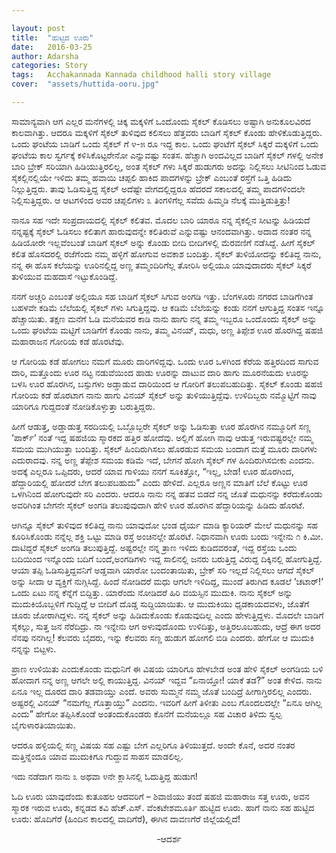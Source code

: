 ```yaml
---

layout: post
title:  "ಹುಟ್ಟಿದ ಊರು"
date:   2016-03-25
author: Adarsha
categories: Story
tags:	Acchakannada Kannada childhood halli story village
cover:  "assets/huttida-ooru.jpg"

---
```

ಸಾಮಾನ್ಯವಾಗಿ ಆಗ ಎಲ್ಲರ ಮನೆಗಳಲ್ಲಿ ಚಿಕ್ಕ ಮಕ್ಕಳಿಗೆ ಒಂದೊಂದು ಸೈಕಲ್ ಕೊಡಿಸಲು ಅಷ್ಟಾಗಿ ಅನುಕೂಲವಿರದ ಕಾಲವಾಗಿತ್ತು. ಆದರೂ ಮಕ್ಕಳಿಗೆ ಸೈಕಲ್ ತುಳಿವುದ ಕಲಿಸಲು ಹೆತ್ತವರು ಬಾಡಿಗೆ ಸೈಕಲ್ ಕೊಂಡು ಹೇಳಿಕೊಡುತ್ತಿದ್ದರು. ಒಂದು ಘಂಟೆಯ ಬಾಡಿಗೆ ಒಂದು ಸೈಕಲ್ ಗೆ ೪-೫ ರೂ ಇದ್ದ ಕಾಲ. ಒಂದು ಘಂಟೆಗೆ ಸೈಕಲ್ ಸಿಕ್ಕರೆ ಮಕ್ಕಳಿಗೆ ಒಂದು ಘಂಟೆಯ ಕಾಲ ಸ್ವರ್ಗಕ್ಕೆ ಕಳಿಸಿಕೊಟ್ಟರೇನೋ ಎನ್ನುವಷ್ಟು ಸಂತಸ. ಹೆಚ್ಚಾಗಿ ಅಂದವಿಲ್ಲದ ಬಾಡಿಗೆ ಸೈಕಲ್ ಗಳಲ್ಲಿ ಅನೇಕ ಬಾರಿ ಬ್ರೇಕ್ ಸರಿಯಾಗಿ ಹಿಡಿಯುತ್ತಿರಲಿಲ್ಲ, ಅಂತ ಸೈಕಲ್ ಗಳು ಸಿಕ್ಕರೆ ಹುಡುಗರು ಅದನ್ನು ನಿಲ್ಲಿಸಲು ಸೀಟಿನಿಂದ ಓಡುವ ಸೈಕಲ್ಲಿನಲ್ಲಿಯೇ ಇಳಿದು ತಮ್ಮ ಹವಾಯಿ ಚಪ್ಪಲಿ ಹಾಕಿದ ಪಾದಗಳನ್ನು ಬ್ರೇಕ್ ಎಂಬಂತೆ ರಸ್ತೆಗೆ ಒತ್ತಿ ಹಿಡಿದು ನಿಲ್ಲುತ್ತಿದ್ದರು. ತಾವು ಓಡಿಸುತ್ತಿದ್ದ ಸೈಕಲ್ ಅದೆಷ್ಟೇ ವೇಗದಲ್ಲಿದ್ದರೂ ಹೆದರದೆ ಸಕಾಲದಲ್ಲಿ ತಮ್ಮ ಪಾದಗಳಿಂದಲೇ ನಿಲ್ಲಿಸುತ್ತಿದ್ದರು. ಆ ಆಟಗಳಿಂದ ಅವರ ಚಪ್ಪಲಿಗಳು ೩ ತಿಂಗಳಿಗೆಲ್ಲ ಸವೆದು ಹಿಮ್ಮಡಿ ನೆಲಕ್ಕೆ ಮುತ್ತಿಡುತ್ತಿತ್ತು!

<!--more-->
ನಾನೂ ಸಹ ಇದೇ ಸಂಪ್ರದಾಯದಲ್ಲಿ ಸೈಕಲ್ ಕಲಿತವ. ಮೊದಲ ಬಾರಿ ಯಾರೂ ನನ್ನ ಸೈಕಲ್ಲಿನ ಸೀಟನ್ನು ಹಿಡಿಯದೆ ನನ್ನಷ್ಟಕ್ಕೆ ಸೈಕಲ್ ಓಡಿಸಲು ಕಲಿತಾಗ ಹಾರುವುದನ್ನೇ ಕಲಿತಿರುವೆ ಎನ್ನುವಷ್ಟು ಆನಂದವಾಗಿತ್ತು. ಅದಾದ ನಂತರ ನನ್ನ ಹಿಡಿಯೋರೇ ಇಲ್ಲವೆಂಬಂತೆ ಬಾಡಿಗೆ ಸೈಕಲ್ ಅನ್ನು ಕೊಂಡು ಬೀದಿ ಬೀದಿಗಳಲ್ಲಿ ಮೆರವಣಿಗೆ ನಡೆಸಿದ್ದೆ. ಹೀಗೆ ಸೈಕಲ್ ಕಲಿತ ಹೊಸದರಲ್ಲಿ ರಜೆಗೆಂದು ನಮ್ಮ ಹಳ್ಳಿಗೆ ಹೋಗುವ ಅವಕಾಶ ಬಂದಿತ್ತು. ಸೈಕಲ್ ತುಳಿಯೋದನ್ನು ಕಲಿತಿದ್ದ ನಾನು, ನನ್ನ ಈ ಹೊಸ ಕಲೆಯನ್ನು ಊರಿನಲ್ಲಿದ್ದ ಅಣ್ಣ ತಮ್ಮಂದಿರಿಗೆಲ್ಲ ತೋರಿಸಿ ಅಲ್ಲಿಯೂ ಯಾವುದಾದರು ಸೈಕಲ್ ಸಿಕ್ಕರೆ ತುಳಿಯುವ ಮಹದಾಸೆ ಇಟ್ಟುಕೊಂಡಿದ್ದೆ.

ನನಗೆ ಅಚ್ಚರಿ ಎಂಬಂತೆ ಅಲ್ಲಿಯೂ ಸಹ ಬಾಡಿಗೆ ಸೈಕಲ್ ಸಿಗುವ ಅಂಗಡಿ ಇತ್ತು. ಬೆಂಗಳೂರು ನಗರದ ಬಾಡಿಗೆಗಿಂತ ಬಹಳವೇ ಕಡಿಮೆ ಬೆಲೆಯಲ್ಲಿ ಸೈಕಲ್ ಗಳು ಸಿಗುತ್ತಿದ್ದವು. ಆ ಕಡಿಮೆ ಬೆಲೆಯನ್ನು ಕಂಡು ನನಗೆ ಆಗುತ್ತಿದ್ದ ಸಂತಸ ಇನ್ನೂ ಹೆಚ್ಚಾಯಿತು. ತಕ್ಷಣ ಮನೆಗೆ ಓಡಿ ಮನೆಯವರ ಕಾಡಿ ನಾನು ಹಾಗು ನನ್ನ ತಮ್ಮ ಇಬ್ಬರೂ ಒಂದೊಂದು ಸೈಕಲ್ ಅನ್ನು ಒಂದು ಘಂಟೆಯ ಮಟ್ಟಿಗೆ ಬಾಡಿಗೆಗೆ ಕೊಂಡು ನಾನು, ತಮ್ಮ ವಿನಯ್, ಮಧು, ಅಣ್ಣ ತಿಪ್ಪೇಶ ಊರ ಹೊರಗಿದ್ದ ಷಹಜಿ ಮಹಾರಾಜನ ಗೋರಿಯ ಕಡೆ ಹೊರಟೆವು.

ಆ ಗೋರಿಯ ಕಡೆ ಹೋಗಲು ನಮಗೆ ಮೂರು ದಾರಿಗಳಿದ್ದವು. ಒಂದು ಊರ ಒಳಗಿಂದ ಕೆರೆಯ ಹತ್ತಿರದಿಂದ ಸಾಗುವ ದಾರಿ, ಮತ್ತೊಂದು ಊರ ನಟ್ಟ ನಡುವೆಯಿಂದ ಹಾಡು ಊರನ್ನು ದಾಟುವ ದಾರಿ ಹಾಗು ಮೂರನೆಯದು ಊರನ್ನು ಬಳಸಿ ಊರ ಹೊರಗಿನ, ಬಸ್ಸುಗಳು ಅಡ್ಡಾಡುವ ದಾರಿಯಿಂದ ಆ ಗೋರಿಗೆ ತಲುಪಬಹುದಿತ್ತು. ಸೈಕಲ್ ಕೊಂಡು ಷಹಜಿ ಗೋರಿಯ ಕಡೆ ಹೊರಟಾಗ ನಾನು ಹಾಗು ವಿನಯ್ ಸೈಕಲ್ ಅನ್ನು ತುಳಿಯುತ್ತಿದ್ದೆವು. ಉಳಿದಿಬ್ಬರು ನಮ್ಮೊಟ್ಟಿಗೆ ನಾವು ಯಾರಿಗೂ ಗುದ್ದದಂತೆ ನೋಡಿಕೊಳ್ಳುತ್ತಾ ಬರುತ್ತಿದ್ದರು.

ಹೀಗೆ ಆಡುತ್ತ, ಅಡ್ಡಾಡುತ್ತ ಸರದಿಯಲ್ಲಿ ಒಬ್ಬೊಬ್ಬರೇ ಸೈಕಲ್ ಅನ್ನು ಓಡಿಸುತ್ತಾ ಊರ ಹೊರಗಿನ ನಮ್ಮೂರಿಗೆ ಸಣ್ಣ ‘ಪಾರ್ಕ್‘ ನಂತೆ ಇದ್ದ ಷಹಜಿಯ ಸ್ಮಾರಕದ ಹತ್ತಿರ ಹೋದೆವು. ಅಲ್ಲಿಗೆ ಹೋಗಿ ನಾವು ಆಡುತ್ತ ಇರುವಷ್ಟರಲ್ಲೇ ನಮ್ಮ ಸಮಯ ಮುಗಿಯುತ್ತಾ ಬಂದಿತ್ತು. ಸೈಕಲ್ ಹಿಂದಿರುಗಿಸಲು ಹೊರಡುವ ಸಮಯ ಬಂದಾಗ ಮತ್ತೆ ಮೂರು ದಾರಿಗಳು ಎದುರಾದವು. ನನ್ನ ಅಣ್ಣ ತೆಪ್ಪೇಶ ಸಮಯ ಕಡಿಮೆ ಇದೆ, ಬೇಗನೆ ಹೋಗಿ ಸೈಕಲ್ ಗಳ ಹಿಂದಿರುಗಿಸಬೀಕು ಎಂದನು. ಅದಕ್ಕೆ ಎಲ್ಲರೂ ಒಪ್ಪಿದರು, ಆದರೆ ಯಾವ ಗಾಳಿಯು ನನಗೆ ಸೂಕಿತ್ತೋ, “ಇಲ್ಲ, ಬೇಡ! ಊರ ಹೊರಗಿಂದ, ಹೆದ್ದಾರಿಯಲ್ಲಿ ಹೋದರೆ ಬೇಗ ತಲುಪಬಹುದು” ಎಂದು ಹೇಳಿದೆ. ಎಲ್ಲರೂ ಅಣ್ಣನ ಮಾತಿಗೆ ಬೆಲೆ ಕೊಟ್ಟು ಊರ ಒಳಗಿನಿಂದ ಹೋಗುವುದೇ ಸರಿ ಎಂದರು. ಆದರೂ ನಾನು ನನ್ನ ಹತವ ಬಿಡದೆ ನನ್ನ ಜೊತೆ ಮಧುನನ್ನು ಕರೆದುಕೊಂಡು ಅವರಿಗಿಂತ ಬೇಗನೇ ಸೈಕಲ್ ಅಂಗಡಿ ತಲುಪುವುದಾಗಿ ಹೇಳಿ ಊರ ಹೊರಗಿನ ಹೆದ್ದಾರಿಯನ್ನು ಹಿಡಿದು ಹೊರಟೆ.

ಆಗಿನ್ನೂ ಸೈಕಲ್ ತುಳಿವುದ ಕಲಿತಿದ್ದ ನಾನು ಯಾವುದೋ ಭಂಡ ಧೈರ್ಯ ಮಾಡಿ ಕ್ಯಾರಿಯರ್ ಮೇಲೆ ಮಧುನನ್ನು ಸಹ ಕೂರಿಸಿಕೊಂಡು ನನ್ನೆಲ್ಲ ಶಕ್ತಿ ಒಟ್ಟು ಮಾಡಿ ರಸ್ತೆ ಅಂಚಿನಲ್ಲೇ ಹೊರಟೆ. ನಿಧಾನವಾಗಿ ಊರು ಬಂದು ಇನ್ನೇನು ೧ ಕಿ.ಮೀ. ದಾಟಿದ್ದರೆ ಸೈಕಲ್ ಅಂಗಡಿ ತಲುಪುತ್ತಿದ್ದೆ. ಅಷ್ಟರಲ್ಲೇ ನನ್ನ ತ್ರಾಣ ಇಳಿದು ಕುಡಿದವರಂತೆ, ಇದ್ದ ರಸ್ತೆಯ ಒಂದು ಬದಿಯಿಂದ ಇನ್ನೊಂದು ಬದಿಗೆ ಬಂದೆ,ಅಂಗಡಿಗಳು ಇದ್ದ ಸಾಲಿನಲ್ಲಿ ಜನರು ಬರುತ್ತಿದ್ದ ವಿರುದ್ದ ದಿಕ್ಕಿನಲ್ಲಿ ಹೋಗುತ್ತಿದ್ದೆ. ಆಯಾ ತಪ್ಪಿ ಓಡಿಸುತ್ತಿದ್ದವನಿಗೆ ಅಡ್ಡವಾಗಿ ಯಾರೋ ಬಂದಂತಾಯಿತು, ಬ್ರೇಕ್ ಸರಿ ಇಲ್ಲದೆ ನಿಲ್ಲಿಸಲು ಆಗದೆ ಸೈಕಲ್ ಅನ್ನು ಸೀದಾ ಆ ವ್ಯಕ್ತಿಗೆ ನುಗ್ಗಿಸಿದ್ದೆ. ಹಿಂದೆ ನೋಡಿದರೆ ಮಧು ಆಗಲೇ ಇಳಿದಿದ್ದ, ಮುಂದೆ ತಿರುಗಿದ ಕೂಡಲೆ ‘ಚಟಾರ್!‘ ಒಂದು ಏಟು ನನ್ನ ಕೆನ್ನೆಗೆ ಬಿದ್ದಿತ್ತು. ಯಾರೆಂದು ನೋಡಿದರೆ ಹಿರಿ ವಯಸ್ಸಿನ ಮುದುಕಿ. ನಾನು ಸೈಕಲ್ ಅನ್ನು ಮುದುಕಿಯೊಬ್ಬಳಿಗೆ ಗುದ್ದಿದ್ದೆ ಆ ಬೀದಿಗೆ ದೊಡ್ಡ ಸುದ್ದಿಯಾಯಿತು. ಆ ಮುದುಕಿಯು ಧೃಡಕಾಯದವಳು, ಜೊತೆಗೆ ಚೂರು ಜೋರಾಗಿದ್ದಳು. ನನ್ನ ಸೈಕಲ್ ಅನ್ನು ಹಿಡಿದುಕೊಂಡು ಕೊಡುವುದಿಲ್ಲ ಎಂದು ಹೇಳುತ್ತಿದ್ದಳು. ಮೊದಲೇ ಬಾಡಿಗೆ ಸೈಕಲ್ಲು, ಸುತ್ತ ಜನ ನೆರೆದಿದ್ರು. ನಾ ಇನ್ನೇನು ಆಗ ಅಳುವುದೊಂದು ಉಳಿದಿತ್ತು, ಅತ್ತಿರಲೂಬಹುದು, ಆದ್ರೆ ಈಗ ಅದರ ನೆನಪು ನನಗಿಲ್ಲ! ಕೆಲವರು ಬೈದರು, ಇನ್ನು ಕೆಲವರು ಸಣ್ಣ ಹುಡುಗ ಹೋಗಲಿ ಬಿಡಿ ಎಂದರು. ಹೇಗೋ ಆ ಮುದುಕಿ ನನ್ನನ್ನು ಬಿಟ್ಟಳು.

ಪ್ರಾಣ ಉಳಿಯಿತು ಎಂದುಕೊಂಡು ಮಧುನಿಗೆ ಈ ವಿಷಯ ಯಾರಿಗೂ ಹೇಳಬೇಡ ಅಂತ ಹೇಳಿ ಸೈಕಲ್ ಅಂಗಡಿಯ ಬಳಿ ಹೋದಾಗ ನನ್ನ ಅಣ್ಣ ಆಗಲೇ ಅಲ್ಲಿ ಕಾಯುತ್ತಿದ್ದ. ವಿನಯ್ ಇದ್ದವ “ಏನಾಯ್ತೋ! ಯಾಕೆ ತಡ?” ಅಂತ ಕೇಳಿದ. ನಾನು ಏನೂ ಇಲ್ಲ ದೂರದ ದಾರಿ ತಡವಾಯ್ತು ಎಂದೆ. ಅವರು ಸುಮ್ಮನೆ ನಮ್ಮ ಜೊತೆ ಬಂದಿದ್ರೆ ಹೀಗಾಗ್ತಿರಲಿಲ್ಲ ಎಂದರು. ಅಷ್ಟರಲ್ಲಿ ವಿನಯ್ “ನಮಗೆಲ್ಲ ಗೊತ್ತಾಯ್ತು” ಎಂದನು. ಇವರಿಗೆ ಹೀಗೆ ತಿಳೀತು ಎಂಬ ಗೊಂದಲದಲ್ಲೇ “ಏನೂ ಆಗಿಲ್ಲ ಎಂದು” ಹೇಗೋ ತಪ್ಪಿಸಿಕೊಂಡೆ ಅಂತಂದುಕೊಂಡರು ಕೊನೆಗೆ ಮನೆಯಲ್ಲೂ ಸಹ ವಿಚಾರ ತಿಳಿದು ಸ್ವಲ್ಪ ಬೈಗುಳಾರತಿಯಾಯಿತು.

ಆದರೂ ಹಳ್ಳಿಯಲ್ಲಿ ಸಣ್ಣ ವಿಷಯ ಸಹ ಎಷ್ಟು ಬೇಗ ಎಲ್ಲರಿಗೂ ತಿಳಿಯುತ್ತದೆ. ಅಂದೇ ಕೊನೆ, ಅದರ ನಂತರ ಮತ್ತಿನ್ನೆಂದೂ ಯಾವ ಮುದುಕಿಗೂ ಗುದ್ದುವ ಸಾಹಸ ಮಾಡಲಿಲ್ಲ.

ಇದು ನಡೆದಾಗ ನಾನು ೩ ಅಥವಾ ೪ನೇ ಕ್ಲಾಸಿನಲ್ಲಿ ಓದುತ್ತಿದ್ದ ಹುಡುಗ!

ಓದಿ ಊರು ಯಾವುದೆಂದು ಕುತೂಹಲ ಆದವರಿಗೆ – ಶಿವಾಜಿಯು ತಂದೆ ಷಹಜಿ ಮಹಾರಾಜ ಸತ್ತ ಊರು, ಅವನ ಸ್ಮಾರಕ ಇರುವ ಊರು, ಕನ್ನಡದ ಕವಿ ಹೆಚ್.ಎಸ್. ವೆಂಕಟೇಶಮೂರ್ತಿ ಹುಟ್ಟಿದ ಊರು. ಹಾಗೆ ನಾನು ಸಹ ಹುಟ್ಟಿದ ಊರು: ಹೊದಿಗೆರೆ (ಹಿಂದಿನ ಕಾಲದಲ್ಲಿ ವಾದಿಗೆರೆ), ಈಗಿನ ದಾವಣಗೆರೆ ಜಿಲ್ಲೆಯಲ್ಲಿದೆ!

<p align="center">-ಆದರ್ಶ</p>
